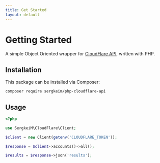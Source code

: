 ```yaml
---
title: Get Started
layout: default
---
```


# Getting Started

A simple Object Oriented wrapper for [CloudFlare API](https://developers.cloudflare.com/api), written with PHP.

## Installation

This package can be installed via Composer:

```bash [composer]
composer require sergkeim/php-cloudflare-api
```

## Usage

```php [php]
<?php

use SergkeiM\CloudFlare\Client;

$client = new Client(getenv('CLOUDFLARE_TOKEN'));

$response = $client->accounts()->all();

$results = $response->json('results');

```
